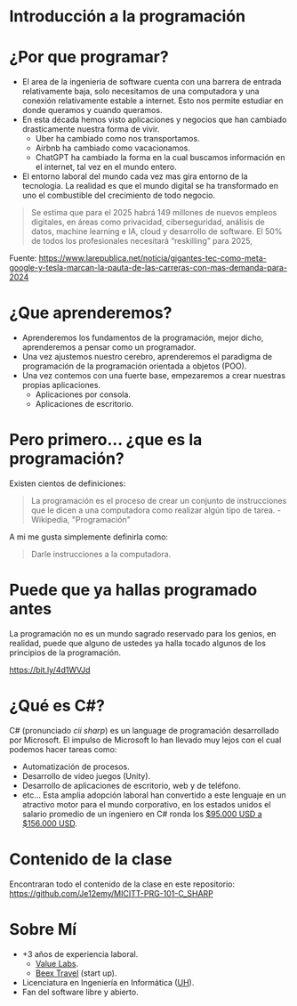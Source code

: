# Introducción a la programación

# ¿Por que programar?

* El area de la ingenieria de software cuenta con una barrera de entrada relativamente baja, solo necesitamos de una computadora y una conexión relativamente estable a internet. Esto nos permite estudiar en donde queramos y cuando queramos.
* En esta década hemos visto aplicaciones y negocios que han cambiado drasticamente nuestra forma de vivir. 
	* Uber ha cambiado como nos transportamos.
	* Airbnb ha cambiado como vacacionamos.
	* ChatGPT ha cambiado la forma en la cual buscamos información en el internet, tal vez en el mundo entero.
* El entorno laboral del mundo cada vez mas gira entorno de la tecnologia. La realidad es que el mundo digital se ha transformado en uno el combustible del crecimiento de todo negocio.

> Se estima que para el 2025 habrá 149 millones de nuevos empleos digitales, en áreas como privacidad, ciberseguridad, análisis de datos, machine learning e IA, cloud y desarrollo de software. El 50% de todos los profesionales necesitará “reskilling” para 2025,

Fuente: https://www.larepublica.net/noticia/gigantes-tec-como-meta-google-y-tesla-marcan-la-pauta-de-las-carreras-con-mas-demanda-para-2024

# ¿Que aprenderemos?

* Aprenderemos los fundamentos de la programación, mejor dicho, aprenderemos a pensar como un programador.
* Una vez ajustemos nuestro cerebro, aprenderemos el paradigma de programación de la programación orientada a objetos (POO).
* Una vez contemos con una fuerte base, empezaremos a crear nuestras propias aplicaciones.
	* Aplicaciones por consola.
	* Aplicaciones de escritorio.

# Pero primero... ¿que es la programación?

Existen cientos de definiciones:

> 
> La programación es el proceso de crear un conjunto de instrucciones que le dicen a una computadora como realizar algún tipo de tarea. - Wikipedia, "Programación"

A mi me gusta simplemente definirla como:

> Darle instrucciones a la computadora.

# Puede que ya hallas programado antes

La programación no es un mundo sagrado reservado para los genios, en realidad, puede que alguno de ustedes ya halla tocado algunos de los principios de la programación.

https://bit.ly/4d1WVJd

# ¿Qué es C#?

C# (pronunciado *cii sharp*) es un language de programación desarrollado por Microsoft. El impulso de Microsoft lo han llevado muy lejos con el cual podemos hacer tareas como:
- Automatización de procesos.
- Desarrollo de video juegos (Unity).
- Desarrollo de aplicaciones de escritorio, web y de  teléfono.
- etc...
Esta amplia adopción laboral han convertido a este lenguaje en un atractivo motor para el mundo corporativo, en los estados unidos el salario promedio de un ingeniero en C# ronda los  [$95.000 USD a $156.000 USD](https://www.glassdoor.com/Salaries/dotnet-engineer-salary-SRCH_KO0,15.htm).

# Contenido de la clase

Encontraran todo el contenido de la clase en este repositorio:  https://github.com/Je12emy/MICITT-PRG-101-C_SHARP
# Sobre Mí

- +3 años de experiencia laboral.
    - [Value Labs](https://www.valuelabs.com/).
    - [Beex Travel](https://youtu.be/yZoX_pySZX0) (start up).
- Licenciatura en Ingeniería en Informática ([UH](https://uh.ac.cr/carreras/detalle/ingenieriainformatica)).
- Fan del software libre y abierto.